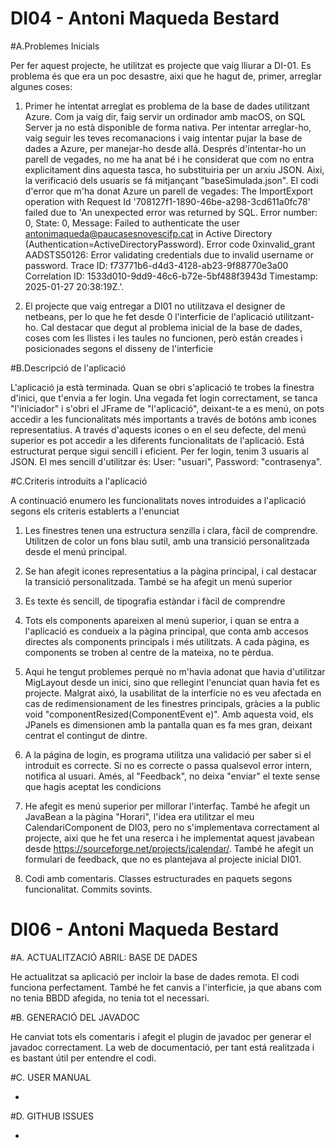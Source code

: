 # DI04 - Antoni Maqueda Bestard

#A.Problemes Inicials

Per fer aquest projecte, he utilitzat es projecte que vaig lliurar a DI-01.
Es problema és que era un poc desastre, aixi que he hagut de, primer, arreglar algunes coses:

1. Primer he intentat arreglat es problema de la base de dades utilitzant Azure. Com ja vaig dir, faig servir un ordinador amb macOS, on SQL Server ja no està disponible de forma nativa. Per intentar arreglar-ho, vaig seguir les teves recomanacions i vaig intentar pujar la base de dades a Azure, per manejar-ho desde allá.
    Després d'intentar-ho un parell de vegades, no me ha anat bé i he considerat que com no entra explicitament dins aquesta tasca, ho substituiria per un arxiu JSON. Aixi, la verificació dels usuaris se fá mitjançant "baseSimulada.json".
    El codi d'error que m'ha donat Azure un parell de vegades: The ImportExport operation with Request Id '708127f1-1890-46be-a298-3cd611a0fc78' failed due to 'An unexpected error was returned by SQL. Error number: 0, State: 0, Message: Failed to authenticate the user antonimaqueda@paucasesnovescifp.cat in Active Directory (Authentication=ActiveDirectoryPassword). Error code 0xinvalid_grant AADSTS50126: Error validating credentials due to invalid username or password. Trace ID: f73771b6-d4d3-4128-ab23-9f88770e3a00 Correlation ID: 1533d010-9dd9-46c6-b72e-5bf488f3943d Timestamp: 2025-01-27 20:38:19Z.'.

2. El projecte que vaig entregar a DI01 no utilitzava el designer de netbeans, per lo que he fet desde 0 l'interficie de l'aplicació utilitzant-ho. Cal destacar que degut al problema inicial de la base de dades, coses com les llistes i les taules no funcionen, però están creades i posicionades segons el disseny de l'interficie

#B.Descripció de l'aplicació

L'aplicació ja està terminada. Quan se obri s'aplicació te trobes la finestra d'inici, que t'envia a fer login. Una vegada fet login correctament, se tanca "l'iniciador" i s'obri el JFrame de "l'aplicació", deixant-te a es menú, on pots accedir a les funcionalitats més importants a través de botóns amb icones representatius.
A través d'aquests icones o en el seu defecte, del menú superior es pot accedir a les diferents funcionalitats de l'aplicació. Está estructurat perque sigui sencill i eficient.
Per fer login, tenim 3 usuaris al JSON. El mes sencill d'utilitzar és: User: "usuari", Password: "contrasenya".

#C.Criteris introduits a l'aplicació

A continuació enumero les funcionalitats noves introduides a l'aplicació segons els criteris establerts a l'enunciat

1. Les finestres tenen una estructura senzilla i clara, fàcil de comprendre. Utilitzen de color un fons blau sutil, amb una transició personalitzada desde el menú principal.

2. Se han afegit icones representatius a la pàgina principal, i cal destacar la transició personalitzada. També se ha afegit un menú superior

3. Es texte és sencill, de tipografia estàndar i fàcil de comprendre

4. Tots els components apareixen al menú superior, i quan se entra a l'aplicació es condueix a la pàgina principal, que conta amb accesos directes als components principals i més utilitzats. A cada pàgina, es components se troben al centre de la mateixa, no te pèrdua.

5. Aqui he tengut problemes perquè no m'havia adonat que havia d'utilitzar MigLayout desde un inici, sino que rellegint l'enunciat quan havia fet es projecte. Malgrat aixó, la usabilitat de la interfície no es veu afectada en cas de redimensionament de les finestres principals, gràcies a la public void "componentResized(ComponentEvent e)". Amb aquesta void, els JPanels es dimensionen amb la pantalla quan es fa mes gran, deixant centrat el contingut de dintre. 

6. A la página de login, es programa utilitza una validació per saber si el introduit es correcte. Si no es correcte o passa qualsevol error intern, notifica al usuari. Amés, al "Feedback", no deixa "enviar" el texte sense que hagis aceptat les condicions

7. He afegit es menú superior per millorar l'interfaç. També he afegit un JavaBean a la pàgina "Horari", l'idea era utilitzar el meu CalendariComponent de DI03, pero no s'implementava correctament al projecte, aixi que he fet una reserca i he implementat aquest javabean desde https://sourceforge.net/projects/jcalendar/. També he afegit un formulari de feedback, que no es plantejava al projecte inicial DI01.

8. Codi amb comentaris. Classes estructurades en paquets segons funcionalitat. Commits sovints.

# DI06 - Antoni Maqueda Bestard

#A. ACTUALITZACIÓ ABRIL: BASE DE DADES

He actualitzat sa aplicació per incloir la base de dades remota. El codi funciona perfectament.
També he fet canvis a l'interficie, ja que abans com no tenia BBDD afegida, no tenia tot el necessari.

#B. GENERACIÓ DEL JAVADOC

He canviat tots els comentaris i afegit el plugin de javadoc per generar el javadoc correctament.
La web de documentació, per tant está realitzada i es bastant útil per entendre el codi.

#C. USER MANUAL

-

#D. GITHUB ISSUES

-